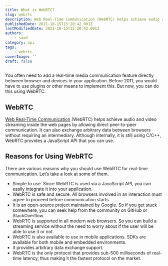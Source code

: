 ```yaml
---
title: What is WebRTC?
slug: webrtc
description: Web Real-Time Communication (WebRTC) helps achieve audio and video streaming inside the web pages by allowing direct peer-to-peer communication.
publishedDate: 2021-10-15T15:20:42.091Z
lastModifiedDate: 2021-10-15T15:20:42.091Z
authors:
    - saad
category: api
tags:
    - webrtc
coverImage: ''
draft: false
---
```


<Lead>
You often need to add a real-time media communication feature directly between browser and devices in your application. Before 2011, you would have to use plugins or other means to implement this. But now, you can do this using WebRTC.
</Lead>

## WebRTC

[Web Real-Time Communication](https://webrtc.org/) (WebRTC) helps achieve audio and video streaming inside the web pages by allowing direct peer-to-peer communication. It can also exchange arbitrary data between browsers without requiring an intermediary. Although internally, it is still using C/C++, WebRTC provides a JavaScript API that you can use.

## Reasons for Using WebRTC

There are various reasons why you should use WebRTC for real-time communication. Let’s take a look at some of them.

- Simple to use. Since WebRTC is used via a JavaScript API, you can easily integrate it into your application.
- WebRTC is safe and secure. All browsers involved in an interaction must agree to proceed before communication starts.
- It is an open-source project maintained by Google. So if you get stuck somewhere, you can seek help from the community on GitHub or StackOverflow.
- WebRTC is supported in all modern web browsers. So you can build a streaming service without the need to worry about if the user will be able to use it or not.
- WebRTC is also available to use in mobile applications. SDKs are available for both mobile and embedded environments.
- It provides arbitrary data exchange support.
- WebRTC is the only protocol that provides sub-500 milliseconds of real-time latency, thus making it the fastest protocol on the market.
